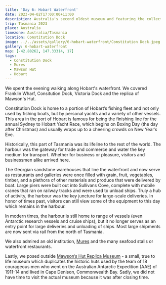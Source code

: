 ```yaml
---
title: 'Day 6: Hobart Waterfront'
date: 2023-04-02T17:00:00+11:00
description: Australia's second oldest museum and featuring the collections of Australia's oldest scientific society.
trip: Tasmania 2023
place: Australia
timezone: Australia/Tasmania
location: Constitution Dock
image: ../../assets/gallery/6-hobart-waterfront/Constitution Dock.jpeg
gallery: 6-hobart-waterfront
map: [-42.88262, 147.33314, 17]
tags:
  - Constitution Dock
  - Mures
  - Mawson Hut
  - Hobart
---
```


We spent the evening walking along Hobart's waterfront. We covered Franklin Wharf, Consitution Dock, Victoria Dock and the replica of Mawson's Hut.

Constitution Dock is home to a portion of Hobart’s fishing fleet and not only used by fishing boats, but by personal yachts and a variety of other vessels. This area in the port of Hobart is famous for being the finishing line for the annual Sydney to Hobart Yacht Race, which begins on Boxing Day (the day after Christmas) and usually wraps up to a cheering crowds on New Year’s Eve.

Historically, this part of Tasmania was its lifeline to the rest of the world. The harbour was the gateway for trade and commerce and water the key medium for transport. Whether for business or pleasure, visitors and businessmen alike arrived here.

The Georgian sandstone warehouses that line the waterfront and now serve as restaurants and galleries were once filled with grain, fruit, vegetables, timber, and a plethora of other materials and produce that were delivered by boat. Large piers were built out into Sullivans Cove, complete with mobile cranes that ran on railway tracks and were used to unload ships. Truly a hub of activity, the harbour was the key juncture for large-scale deliveries. In honor of times past, visitors can still view some of the equipment to this day which remains in the harbour.

In modern times, the harbour is still home to range of vessels (even Antarctic research vessels and cruise ships), but it no longer serves as an entry point for large deliveries and unloading of ships. Most large shipments are now sent via rail from the north of Tasmania.

We also admired an old institution, [Mures](https://www.mures.com.au/) and the many seafood stalls or waterfront restaurants.

Lastly, we posed outside [Mawson’s Hut Replica Museum](https://www.mawsons-huts.org.au/replica-museum/) - a small, true to life museum which duplicates the historic huts used by the team of 18 courageous men who went on the Australian Antarctic Expedition (AAE) of 1911-14 and lived in Cape Denison, Commonwealth Bay. Sadly, we did not have time to visit the actual museum because it was after closing time.
